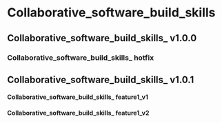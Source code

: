 # Collaborative_software_build_skills
## Collaborative_software_build_skills_ v1.0.0
### Collaborative_software_build_skills_ hotfix
## Collaborative_software_build_skills_ v1.0.1
#### Collaborative_software_build_skills_ feature1_v1
#### Collaborative_software_build_skills_ feature1_v2